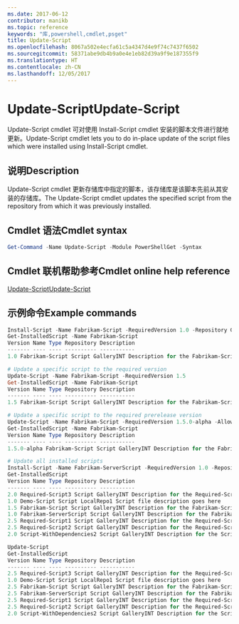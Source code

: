 ```yaml
---
ms.date: 2017-06-12
contributor: manikb
ms.topic: reference
keywords: "库,powershell,cmdlet,psget"
title: Update-Script
ms.openlocfilehash: 8067a502e4ecfa61c5a4347d4e9f74c7437f6502
ms.sourcegitcommit: 58371abe9db4b9a0e4e1eb82d39a9f9e187355f9
ms.translationtype: HT
ms.contentlocale: zh-CN
ms.lasthandoff: 12/05/2017
---
```

# <a name="update-script"></a><span data-ttu-id="46126-103">Update-Script</span><span class="sxs-lookup"><span data-stu-id="46126-103">Update-Script</span></span>

<span data-ttu-id="46126-104">Update-Script cmdlet 可对使用 Install-Script cmdlet 安装的脚本文件进行就地更新。</span><span class="sxs-lookup"><span data-stu-id="46126-104">Update-Script cmdlet lets you to do in-place update of the script files which were installed using Install-Script cmdlet.</span></span>

## <a name="description"></a><span data-ttu-id="46126-105">说明</span><span class="sxs-lookup"><span data-stu-id="46126-105">Description</span></span>

<span data-ttu-id="46126-106">Update-Script cmdlet 更新存储库中指定的脚本，该存储库是该脚本先前从其安装的存储库。</span><span class="sxs-lookup"><span data-stu-id="46126-106">The Update-Script cmdlet updates the specified script from the repository from which it was previously installed.</span></span>

## <a name="cmdlet-syntax"></a><span data-ttu-id="46126-107">Cmdlet 语法</span><span class="sxs-lookup"><span data-stu-id="46126-107">Cmdlet syntax</span></span>

```powershell
Get-Command -Name Update-Script -Module PowerShellGet -Syntax
```
## <a name="cmdlet-online-help-reference"></a><span data-ttu-id="46126-108">Cmdlet 联机帮助参考</span><span class="sxs-lookup"><span data-stu-id="46126-108">Cmdlet online help reference</span></span>

[<span data-ttu-id="46126-109">Update-Script</span><span class="sxs-lookup"><span data-stu-id="46126-109">Update-Script</span></span>](http://go.microsoft.com/fwlink/?LinkId=619787)

## <a name="example-commands"></a><span data-ttu-id="46126-110">示例命令</span><span class="sxs-lookup"><span data-stu-id="46126-110">Example commands</span></span>
```powershell
Install-Script -Name Fabrikam-Script -RequiredVersion 1.0 -Repository GalleryINT -Scope
Get-InstalledScript -Name Fabrikam-Script
Version Name Type Repository Description
------- ---- ---- ---------- -----------
1.0 Fabrikam-Script Script GalleryINT Description for the Fabrikam-Script script

# Update a specific script to the required version
Update-Script -Name Fabrikam-Script -RequiredVersion 1.5
Get-InstalledScript -Name Fabrikam-Script
Version Name Type Repository Description
------- ---- ---- ---------- -----------
1.5 Fabrikam-Script Script GalleryINT Description for the Fabrikam-Script script

# Update a specific script to the required prerelease version
Update-Script -Name Fabrikam-Script -RequiredVersion 1.5.0-alpha -AllowPrerelease
Get-InstalledScript -Name Fabrikam-Script
Version Name Type Repository Description
------- ---- ---- ---------- -----------
1.5.0-alpha Fabrikam-Script Script GalleryINT Description for the Fabrikam-Script script

# Update all installed scripts
Install-Script -Name Fabrikam-ServerScript -RequiredVersion 1.0 -Repository GalleryINT -Scope CurrentUser
Get-InstalledScript
Version Name Type Repository Description
------- ---- ---- ---------- -----------
2.0 Required-Script3 Script GalleryINT Description for the Required-Script3 script
1.0 Demo-Script Script LocalRepo1 Script file description goes here
1.5 Fabrikam-Script Script GalleryINT Description for the Fabrikam-Script script
1.0 Fabrikam-ServerScript Script GalleryINT Description for the Fabrikam-ServerScript script
2.5 Required-Script1 Script GalleryINT Description for the Required-Script1 script
2.5 Required-Script2 Script GalleryINT Description for the Required-Script2 script
2.0 Script-WithDependencies2 Script GalleryINT Description for the Script-WithDependencies2 script

Update-Script
Get-InstalledScript
Version Name Type Repository Description
------- ---- ---- ---------- -----------
2.5 Required-Script3 Script GalleryINT Description for the Required-Script3 script
1.0 Demo-Script Script LocalRepo1 Script file description goes here
2.5 Fabrikam-Script Script GalleryINT Description for the Fabrikam-Script script
2.5 Fabrikam-ServerScript Script GalleryINT Description for the Fabrikam-ServerScript script
2.5 Required-Script1 Script GalleryINT Description for the Required-Script1 script
2.5 Required-Script2 Script GalleryINT Description for the Required-Script2 script
2.0 Script-WithDependencies2 Script GalleryINT Description for the Script-WithDependencies2 script
```


